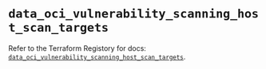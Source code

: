 # `data_oci_vulnerability_scanning_host_scan_targets`

Refer to the Terraform Registory for docs: [`data_oci_vulnerability_scanning_host_scan_targets`](https://registry.terraform.io/providers/oracle/oci/6.18.0/docs/data-sources/vulnerability_scanning_host_scan_targets).
